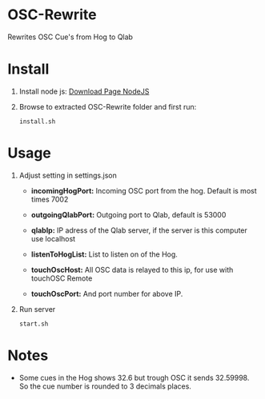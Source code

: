 # OSC-Rewrite
Rewrites OSC Cue's from Hog to Qlab

# Install
1. Install node js: [Download Page NodeJS](https://nodejs.org/en/download/)

2. Browse to extracted OSC-Rewrite folder and first run:

   ```install.sh```


# Usage
1. Adjust setting in settings.json

   - **incomingHogPort:** Incoming OSC port from the hog. Default is most times 7002

   - **outgoingQlabPort:** Outgoing port to Qlab, default is 53000

   - **qlabIp:** IP adress of the Qlab server, if the server is this computer use localhost

   - **listenToHogList:** List to listen on of the Hog.

   - **touchOscHost:** All OSC data is relayed to this ip, for use with touchOSC Remote

   - **touchOscPort:** And port number for above IP.

2. Run server

   ```start.sh```

# Notes
- Some cues in the Hog shows 32.6 but trough OSC it sends 32.59998. So the cue number is rounded to 3 decimals places.